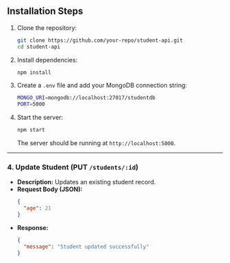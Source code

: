 ## Installation Steps

1. Clone the repository:
   ```sh
   git clone https://github.com/your-repo/student-api.git
   cd student-api
   ```

2. Install dependencies:
   ```sh
   npm install
   ```

3. Create a `.env` file and add your MongoDB connection string:
   ```sh
   MONGO_URI=mongodb://localhost:27017/studentdb
   PORT=5000
   ```

4. Start the server:
   ```sh
   npm start
   ```
   The server should be running at `http://localhost:5000`.

---
### 4. Update Student (PUT `/students/:id`)
- **Description:** Updates an existing student record.
- **Request Body (JSON):**
  ```json
  {
    "age": 21
  }
  ```
- **Response:**
  ```json
  {
    "message": "Student updated successfully"
  }
  ```
